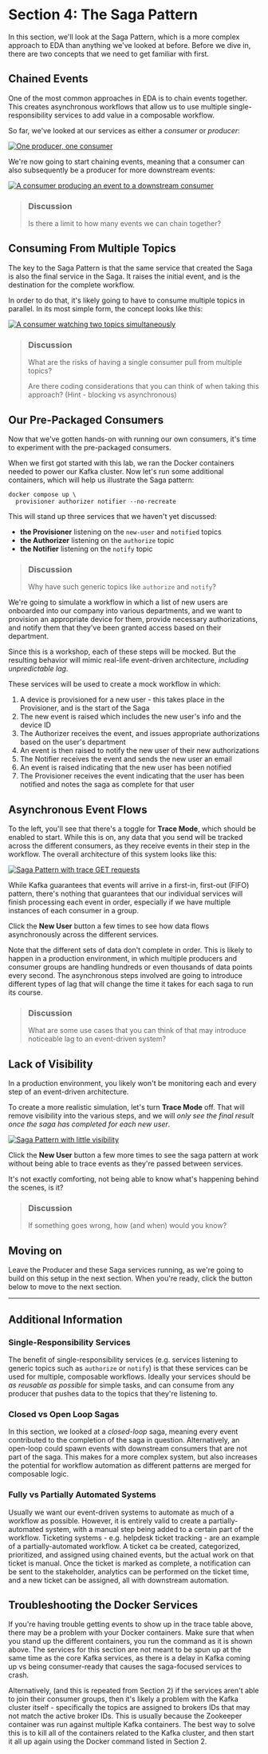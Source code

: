 # Section 4: The Saga Pattern

In this section, we'll look at the Saga Pattern, which is a more complex approach to EDA than anything we've looked at before. Before we dive in, there are two concepts that we need to get familiar with first.

## Chained Events

One of the most common approaches in EDA is to chain events together. This creates asynchronous workflows that allow us to use multiple single-responsibility services to add value in a composable workflow.

So far, we've looked at our services as either a *consumer* or *producer*:

<a href="images/s4.4.jpg" class="glightbox">
    <img src="images/s4.4.jpg" alt="One producer, one consumer"/>
</a>

We're now going to start chaining events, meaning that a consumer can also subsequently be a producer for more downstream events:

<a href="images/s4.5.jpg" class="glightbox">
    <img src="images/s4.5.jpg" alt="A consumer producing an event to a downstream consumer"/>
</a>

> ### Discussion
> Is there a limit to how many events we can chain together?

## Consuming From Multiple Topics

The key to the Saga Pattern is that the same service that created the Saga is also the final service in the Saga. It raises the initial event, and is the destination for the complete workflow.

In order to do that, it's likely going to have to consume multiple topics in parallel.  In its most simple form, the concept looks like this: 

<a href="images/s4.3.jpg" class="glightbox">
    <img src="images/s4.3.jpg" alt="A consumer watching two topics simultaneously"/>
</a>

> ### Discussion
> What are the risks of having a single consumer pull from multiple topics?
> 
> Are there coding considerations that you can think of when taking this approach? (Hint - blocking vs asynchronous)

## Our Pre-Packaged Consumers

Now that we've gotten hands-on with running our own consumers, it's time to experiment with the pre-packaged consumers.

When we first got started with this lab, we ran the Docker containers needed to power our Kafka cluster.  Now let's run some additional containers, which will help us illustrate the Saga pattern:

<span class="copy"></span>
```shell
docker compose up \
  provisioner authorizer notifier --no-recreate
```

This will stand up three services that we haven't yet discussed:
- **the Provisioner** listening on the `new-user` and `notified` topics
- **the Authorizer** listening on the `authorize` topic
- **the Notifier** listening on the `notify` topic

> ### Discussion
> Why have such generic topics like `authorize` and `notify`?

We're going to simulate a workflow in which a list of new users are onboarded into our company into various departments, and we want to provision an appropriate device for them, provide necessary authorizations, and notify them that they've been granted access based on their department.

Since this is a workshop, each of these steps will be mocked.  But the resulting behavior will mimic real-life event-driven architecture, *including unpredictable lag*.

These services will be used to create a mock workflow in which:
1. A device is provisioned for a new user - this takes place in the Provisioner, and is the start of the Saga
2. The new event is raised which includes the new user's info and the device ID 
3. The Authorizer receives the event, and issues appropriate authorizations based on the user's department
4. An event is then raised to notify the new user of their new authorizations
5. The Notifier receives the event and sends the new user an email
6. An event is raised indicating that the new user has been notified
7. The Provisioner receives the event indicating that the user has been notified and notes the saga as complete for that user

## Asynchronous Event Flows

To the left, you'll see that there's a toggle for **Trace Mode**, which should be enabled to start.  While this is on, any data that you send will be tracked across the different consumers, as they receive events in their step in the workflow. The overall architecture of this system looks like this:

<a href="images/s4.1.jpg" class="glightbox">
    <img src="images/s4.1.jpg" alt="Saga Pattern with trace GET requests"/>
</a>

While Kafka guarantees that events will arrive in a first-in, first-out (FIFO) pattern, there's nothing that guarantees that our individual services will finish processing each event in order, especially if we have multiple instances of each consumer in a group.

Click the **New User** button a few times to see how data flows asynchronously across the different services.

Note that the different sets of data don't complete in order. This is likely to happen in a production environment, in which multiple producers and consumer groups are handling hundreds or even thousands of data points every second.  The asynchronous steps involved are going to introduce different types of lag that will change the time it takes for each saga to run its course.

> ### Discussion
> What are some use cases that you can think of that may introduce noticeable lag to an event-driven system?

## Lack of Visibility

In a production environment, you likely won't be monitoring each and every step of an event-driven architecture.  

To create a more realistic simulation, let's turn **Trace Mode** off.  That will remove visibility into the various steps, and we will *only see the final result once the saga has completed for each new user*.

<a href="images/s4.2.jpg" class="glightbox">
    <img src="images/s4.2.jpg" alt="Saga Pattern with little visibility"/>
</a>

Click the **New User** button a few more times to see the saga pattern at work without being able to trace events as they're passed between services.  

It's not exactly comforting, not being able to know what's happening behind the scenes, is it?

> ### Discussion
> If something goes wrong, how (and when) would you know?

## Moving on

Leave the Producer and these Saga services running, as we're going to build on this setup in the next section.  When you're ready, click the button below to move to the next section.

<hr>

## Additional Information

### Single-Responsibility Services

The benefit of single-responsibility services (e.g. services listening to generic topics such as `authorize` or `notify`) is that these services can be used for multiple, composable workflows.  Ideally your services should be *as reusable as possible* for simple tasks, and can consume from any producer that pushes data to the topics that they're listening to.

### Closed vs Open Loop Sagas

In this section, we looked at a *closed-loop* saga, meaning every event contributed to the completion of the saga in question.  Alternatively, an open-loop could spawn events with downstream consumers that are not part of the saga.  This makes for a more complex system, but also increases the potential for workflow automation as different patterns are merged for composable logic.

### Fully vs Partially Automated Systems

Usually we want our event-driven systems to automate as much of a workflow as possible.  However, it is entirely valid to create a partially-automated system, with a manual step being added to a certain part of the workflow.  Ticketing systems - e.g. helpdesk ticket tracking - are an example of a partially-automated workflow. A ticket ca be created, categorized, prioritized, and assigned using chained events, but the actual work on that ticket is manual.  Once the ticket is marked as complete, a notification can be sent to the stakeholder, analytics can be performed on the ticket time, and a new ticket can be assigned, all with downstream automation. 

## Troubleshooting the Docker Services

If you're having trouble getting events to show up in the trace table above, there may be a problem with your Docker containers.  Make sure that when you stand up the different containers, you run the command as it is shown above.  The services for this section are not meant to be spun up at the same time as the core Kafka services, as there is a delay in Kafka coming up vs being consumer-ready that causes the saga-focused services to crash.

Alternatively, (and this is repeated from Section 2) if the services aren't able to join their consumer groups, then it's likely a problem with the Kafka cluster itself - specifically the topics are assigned to brokers IDs that may not match the active broker IDs. This is usually because the Zookeeper container was run against multiple Kafka containers.  The best way to solve this is to kill all of the containers related to the Kafka cluster, and then start it all up again using the Docker command listed in Section 2.   